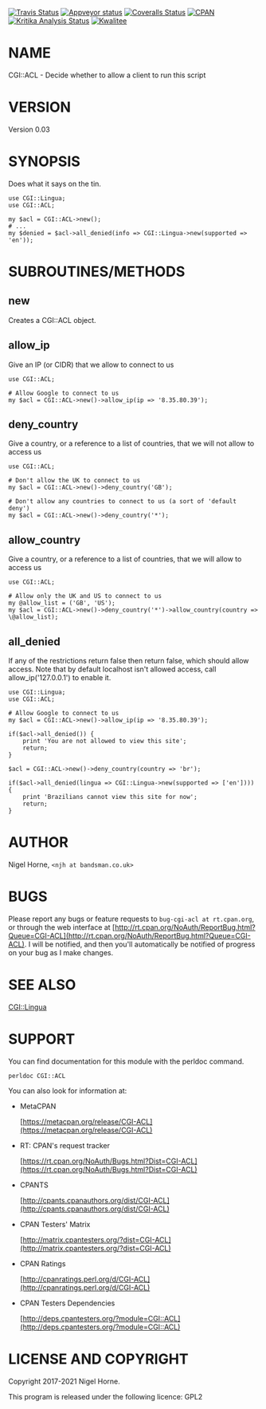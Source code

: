 [![Travis Status](https://travis-ci.org/nigelhorne/CGI-ACL.svg?branch=master)](https://travis-ci.org/nigelhorne/CGI-ACL)
[![Appveyor status](https://ci.appveyor.com/api/projects/status/5wa2lsb6c86x9jp0?svg=true)](https://ci.appveyor.com/project/nigelhorne/cgi-acl)
[![Coveralls Status](https://coveralls.io/repos/github/nigelhorne/CGI-ACL/badge.svg?branch=master)](https://coveralls.io/github/nigelhorne/CGI-ACL?branch=master)
[![CPAN](https://img.shields.io/cpan/v/CGI-ACL.svg)](http://search.cpan.org/~nhorne/CGI-ACL/)
[![Kritika Analysis Status](https://kritika.io/users/nigelhorne/repos/5642353356298438/heads/master/status.svg)](https://kritika.io/users/nigelhorne/repos/5642353356298438/heads/master/)
[![Kwalitee](https://cpants.cpanauthors.org/dist/CGI-ACL.png)](http://cpants.cpanauthors.org/dist/CGI-ACL)

# NAME

CGI::ACL - Decide whether to allow a client to run this script

# VERSION

Version 0.03

# SYNOPSIS

Does what it says on the tin.

    use CGI::Lingua;
    use CGI::ACL;

    my $acl = CGI::ACL->new();
    # ...
    my $denied = $acl->all_denied(info => CGI::Lingua->new(supported => 'en'));

# SUBROUTINES/METHODS

## new

Creates a CGI::ACL object.

## allow\_ip

Give an IP (or CIDR) that we allow to connect to us

    use CGI::ACL;

    # Allow Google to connect to us
    my $acl = CGI::ACL->new()->allow_ip(ip => '8.35.80.39');

## deny\_country

Give a country, or a reference to a list of countries, that we will not allow to access us

    use CGI::ACL;

    # Don't allow the UK to connect to us
    my $acl = CGI::ACL->new()->deny_country('GB');

    # Don't allow any countries to connect to us (a sort of 'default deny')
    my $acl = CGI::ACL->new()->deny_country('*');

## allow\_country

Give a country, or a reference to a list of countries, that we will allow to access us

    use CGI::ACL;

    # Allow only the UK and US to connect to us
    my @allow_list = ('GB', 'US');
    my $acl = CGI::ACL->new()->deny_country('*')->allow_country(country => \@allow_list);

## all\_denied

If any of the restrictions return false then return false, which should allow access.
Note that by default localhost isn't allowed access, call allow\_ip('127.0.0.1') to enable it.

    use CGI::Lingua;
    use CGI::ACL;

    # Allow Google to connect to us
    my $acl = CGI::ACL->new()->allow_ip(ip => '8.35.80.39');

    if($acl->all_denied()) {
        print 'You are not allowed to view this site';
        return;
    }

    $acl = CGI::ACL->new()->deny_country(country => 'br');

    if($acl->all_denied(lingua => CGI::Lingua->new(supported => ['en']))) {
        print 'Brazilians cannot view this site for now';
        return;
    }

# AUTHOR

Nigel Horne, `<njh at bandsman.co.uk>`

# BUGS

Please report any bugs or feature requests to `bug-cgi-acl at rt.cpan.org`,
or through the web interface at
[http://rt.cpan.org/NoAuth/ReportBug.html?Queue=CGI-ACL](http://rt.cpan.org/NoAuth/ReportBug.html?Queue=CGI-ACL).
I will be notified, and then you'll
automatically be notified of progress on your bug as I make changes.

# SEE ALSO

[CGI::Lingua](https://metacpan.org/pod/CGI%3A%3ALingua)

# SUPPORT

You can find documentation for this module with the perldoc command.

    perldoc CGI::ACL

You can also look for information at:

- MetaCPAN

    [https://metacpan.org/release/CGI-ACL](https://metacpan.org/release/CGI-ACL)

- RT: CPAN's request tracker

    [https://rt.cpan.org/NoAuth/Bugs.html?Dist=CGI-ACL](https://rt.cpan.org/NoAuth/Bugs.html?Dist=CGI-ACL)

- CPANTS

    [http://cpants.cpanauthors.org/dist/CGI-ACL](http://cpants.cpanauthors.org/dist/CGI-ACL)

- CPAN Testers' Matrix

    [http://matrix.cpantesters.org/?dist=CGI-ACL](http://matrix.cpantesters.org/?dist=CGI-ACL)

- CPAN Ratings

    [http://cpanratings.perl.org/d/CGI-ACL](http://cpanratings.perl.org/d/CGI-ACL)

- CPAN Testers Dependencies

    [http://deps.cpantesters.org/?module=CGI::ACL](http://deps.cpantesters.org/?module=CGI::ACL)

# LICENSE AND COPYRIGHT

Copyright 2017-2021 Nigel Horne.

This program is released under the following licence: GPL2
